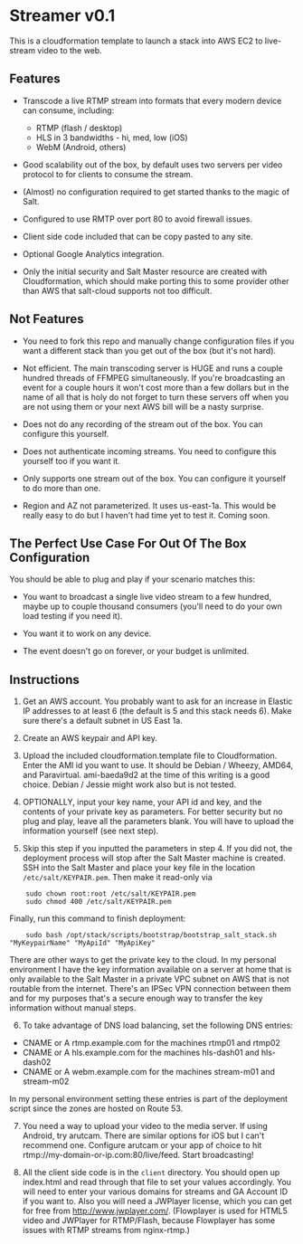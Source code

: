 Streamer v0.1
=============

This is a cloudformation template to launch a stack into AWS EC2 to live-stream video to the web.

Features
--------

* Transcode a live RTMP stream into formats that every modern device can consume, including:
  * RTMP (flash / desktop)
  * HLS in 3 bandwidths - hi, med, low (iOS)
  * WebM (Android, others)

* Good scalability out of the box, by default uses two servers per video protocol to for clients
to consume the stream.

* (Almost) no configuration required to get started thanks to the magic of Salt.

* Configured to use RMTP over port 80 to avoid firewall issues.

* Client side code included that can be copy pasted to any site.

* Optional Google Analytics integration.

* Only the initial security and Salt Master resource are created with Cloudformation, which should
make porting this to some provider other than AWS that salt-cloud supports not too difficult.

Not Features
------------

* You need to fork this repo and manually change configuration files if you want a different stack
than you get out of the box (but it's not hard).

* Not efficient. The main transcoding server is HUGE and runs a couple hundred threads of FFMPEG
simultaneously. If you're broadcasting an event for a couple hours it won't cost more than a few 
dollars but in the name of all that is holy do not forget to turn these servers off when you are
not using them or your next AWS bill will be a nasty surprise.

* Does not do any recording of the stream out of the box. You can configure this yourself.

* Does not authenticate incoming streams. You need to configure this yourself too if you want it.

* Only supports one stream out of the box. You can configure it yourself to do more than one.

* Region and AZ not parameterized. It uses us-east-1a. This would be really easy to do but I haven't
had time yet to test it. Coming soon.

The Perfect Use Case For Out Of The Box Configuration
-----------------------------------------------------

You should be able to plug and play if your scenario matches this:


* You want to broadcast a single live video stream to a few hundred, maybe up to couple thousand
consumers (you'll need to do your own load testing if you need it).

* You want it to work on any device.

* The event doesn't go on forever, or your budget is unlimited.


Instructions
------------

1. Get an AWS account. You probably want to ask for an increase in Elastic IP addresses to at least
6 (the default is 5 and this stack needs 6). Make sure there's a default subnet in US East 1a.

2. Create an AWS keypair and API key.

3. Upload the included cloudformation.template file to Cloudformation. Enter the AMI id you want to use.
It should be Debian / Wheezy, AMD64, and Paravirtual. ami-baeda9d2 at the time of this writing is
a good choice. Debian / Jessie might work also but is not tested.

4. OPTIONALLY, input your key name, your API id and key, and the contents of your private key as parameters.
For better security but no plug and play, leave all the parameters blank. You will have to upload
the information yourself (see next step).

5. Skip this step if you inputted the parameters in step 4. If you did not, the deployment process
will stop after the Salt Master machine is created. SSH into the Salt Master
and place your key file in the location `/etc/salt/KEYPAIR.pem`. Then make it read-only via

```
    sudo chown root:root /etc/salt/KEYPAIR.pem
    sudo chmod 400 /etc/salt/KEYPAIR.pem
```

  Finally, run this command to finish deployment:

```
    sudo bash /opt/stack/scripts/bootstrap/bootstrap_salt_stack.sh "MyKeypairName" "MyApiId" "MyApiKey"
```

  There are other ways to get the private key to the cloud. In my personal environment I have the
  key information available on a server at home that is only available to the Salt Master
  in a private VPC subnet on AWS that is not routable from the internet. There's an IPSec VPN
  connection between them and for my purposes that's a secure enough way to transfer the key
  information without manual steps.

6. To take advantage of DNS load balancing, set the following DNS entries:

  * CNAME or A rtmp.example.com for the machines rtmp01 and rtmp02
  * CNAME or A hls.example.com for the machines hls-dash01 and hls-dash02
  * CNAME or A webm.example.com for the machines stream-m01 and stream-m02

  In my personal environment setting these entries is part of the deployment script since the
  zones are hosted on Route 53.

7. You need a way to upload your video to the media server. If using Android, try
arutcam. There are similar options for iOS but I can't recommend one. Configure arutcam
or your app of choice to hit rtmp://my-domain-or-ip.com:80/live/feed. Start broadcasting!

8. All the client side code is in the `client` directory. You should open up index.html and read
through that file to set your values accordingly. You will need to enter your various domains
for streams and GA Account ID if you want to. Also you will need a JWPlayer license, which you can
get for free from http://www.jwplayer.com/. (Flowplayer is used for HTML5 video and JWPlayer for
RTMP/Flash, because Flowplayer has some issues with RTMP streams from nginx-rtmp.)
